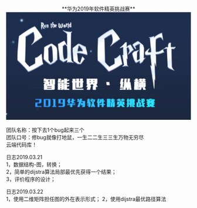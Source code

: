 <div align=center>**华为2019年软件精英挑战赛**</div>


<div align=center><img src ="https://github.com/Mufasa007/Huawei_2019_Code_Craft/blob/master/source/face.JPG"/></div>



团队名称：按下去1个bug起来三个  
团队口号：修bug就像打地鼠，一生二二生三三生万物无穷尽  
云端代码库！  



日志2019.03.21  
1，数据结构-图，转换；  
2，简单的dijstra算法局部最优先获得一个结果；  
3，评价程序的设计；  

日志2019.03.22  
1，使用二维矩阵担任图的外在表示形式；
2，使用dijstra最优路径算法
